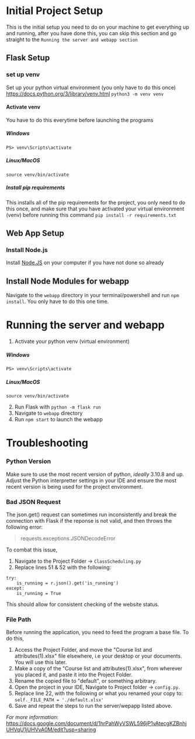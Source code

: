# Initial Project Setup

This is the initial setup you need to do on your machine to get everything up and running,
after you have done this, you can skip this section and go straight to the `Running the server and webapp section`
## Flask Setup
### set up venv
Set up your python virtual environment (you only have to do this once)
https://docs.python.org/3/library/venv.html
`python3 -m venv venv`

#### Activate venv
You have to do this everytime before launching the programs
##### Windows
`PS> venv\Scripts\activate`
##### Linux/MacOS
`source venv/bin/activate`

##### Install pip requirements
This installs all of the pip requirements for the project, you only need to do this once,
and make sure that you have activated your virtual environment (venv) before running this command
`pip install -r requirements.txt`

## Web App Setup

### Install Node.js
Install [Node.JS](https://nodejs.org/en/) on your computer if you have not done so already

## Install Node Modules for webapp
Navigate to the `webapp` directory in your terminal/powershell
and run `npm install`. You only have to do this one time.

# Running the server and webapp

1. Activate your python venv (virtual environment)
##### Windows
`PS> venv\Scripts\activate`
##### Linux/MacOS
`source venv/bin/activate`

2. Run Flask with `python -m flask run`
3. Navigate to `webapp` directory
4. Run `npm start` to launch the webapp


# Troubleshooting

### Python Version
Make sure to use the most recent version of python, *ideally* 3.10.8 and up. 
Adjust the Python interpretter settings in your IDE and ensure the most recent version is being used for the project environment.

### Bad JSON Request
The json.get() request can sometimes run inconsistently and break the connection with Flask if the reponse is not valid, and then throws the following error:
> requests.exceptions.JSONDecodeError

To combat this issue,

1. Navigate to the Project Folder -> `ClassScheduling.py`
2. Replace lines 51 & 52 with the following:

```
try:
    is_running = r.json().get('is_running')
except:
    is_running = True
 ```
 
 This should allow for consistent checking of the website status.
    
### File Path
Before running the application, you need to feed the program a base file.
To do this, 

1. Access the Project Folder, and move the "Course list and attributes(1).xlsx" file elsewhere, i.e your desktop or your documents. You will use this later.
2. Make a copy of the "Course list and attributes(1).xlsx", from wherever you placed it, and paste it into the Project Folder.
3. Rename the copied file to "default", or something arbitrary.
4. Open the project in your IDE, Navigate to Project folder -> `config.py`.
5. Replace line 22, with the following or what you renamed your copy to:
`self._FILE_PATH = './default.xlsx'` 
6. Save and repeat the steps to run the server/wepapp listed above.

*For more information*:
https://docs.google.com/document/d/1hrPahWyVSWL596jP1vAtecgKZBnhjUHVqU1jUHVvA0M/edit?usp=sharing
